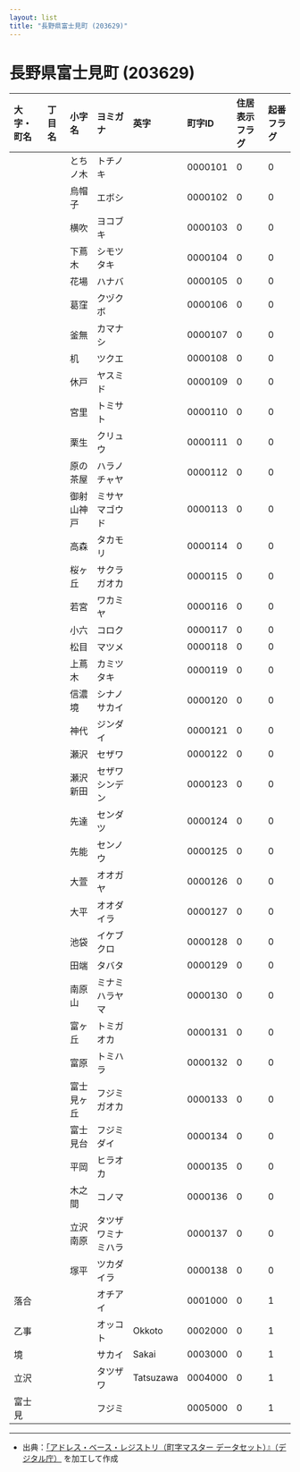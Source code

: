 ```yaml
---
layout: list
title: "長野県富士見町 (203629)"
---
```


# 長野県富士見町 (203629)

| 大字・町名 | 丁目名 | 小字名 | ヨミガナ | 英字 | 町字ID | 住居表示フラグ | 起番フラグ |
|:---|:---|:---|:---|:---|:---|:---|:---|
|  |  | とちノ木 | トチノキ |  | 0000101 | 0 | 0 |
|  |  | 烏帽子 | エボシ |  | 0000102 | 0 | 0 |
|  |  | 横吹 | ヨコブキ |  | 0000103 | 0 | 0 |
|  |  | 下蔦木 | シモツタキ |  | 0000104 | 0 | 0 |
|  |  | 花場 | ハナバ |  | 0000105 | 0 | 0 |
|  |  | 葛窪 | クヅクボ |  | 0000106 | 0 | 0 |
|  |  | 釜無 | カマナシ |  | 0000107 | 0 | 0 |
|  |  | 机 | ツクエ |  | 0000108 | 0 | 0 |
|  |  | 休戸 | ヤスミド |  | 0000109 | 0 | 0 |
|  |  | 宮里 | トミサト |  | 0000110 | 0 | 0 |
|  |  | 栗生 | クリュウ |  | 0000111 | 0 | 0 |
|  |  | 原の茶屋 | ハラノチャヤ |  | 0000112 | 0 | 0 |
|  |  | 御射山神戸 | ミサヤマゴウド |  | 0000113 | 0 | 0 |
|  |  | 高森 | タカモリ |  | 0000114 | 0 | 0 |
|  |  | 桜ヶ丘 | サクラガオカ |  | 0000115 | 0 | 0 |
|  |  | 若宮 | ワカミヤ |  | 0000116 | 0 | 0 |
|  |  | 小六 | コロク |  | 0000117 | 0 | 0 |
|  |  | 松目 | マツメ |  | 0000118 | 0 | 0 |
|  |  | 上蔦木 | カミツタキ |  | 0000119 | 0 | 0 |
|  |  | 信濃境 | シナノサカイ |  | 0000120 | 0 | 0 |
|  |  | 神代 | ジンダイ |  | 0000121 | 0 | 0 |
|  |  | 瀬沢 | セザワ |  | 0000122 | 0 | 0 |
|  |  | 瀬沢新田 | セザワシンデン |  | 0000123 | 0 | 0 |
|  |  | 先達 | センダツ |  | 0000124 | 0 | 0 |
|  |  | 先能 | センノウ |  | 0000125 | 0 | 0 |
|  |  | 大萱 | オオガヤ |  | 0000126 | 0 | 0 |
|  |  | 大平 | オオダイラ |  | 0000127 | 0 | 0 |
|  |  | 池袋 | イケブクロ |  | 0000128 | 0 | 0 |
|  |  | 田端 | タバタ |  | 0000129 | 0 | 0 |
|  |  | 南原山 | ミナミハラヤマ |  | 0000130 | 0 | 0 |
|  |  | 富ヶ丘 | トミガオカ |  | 0000131 | 0 | 0 |
|  |  | 富原 | トミハラ |  | 0000132 | 0 | 0 |
|  |  | 富士見ヶ丘 | フジミガオカ |  | 0000133 | 0 | 0 |
|  |  | 富士見台 | フジミダイ |  | 0000134 | 0 | 0 |
|  |  | 平岡 | ヒラオカ |  | 0000135 | 0 | 0 |
|  |  | 木之間 | コノマ |  | 0000136 | 0 | 0 |
|  |  | 立沢南原 | タツザワミナミハラ |  | 0000137 | 0 | 0 |
|  |  | 塚平 | ツカダイラ |  | 0000138 | 0 | 0 |
| 落合 |  |  | オチアイ |  | 0001000 | 0 | 1 |
| 乙事 |  |  | オッコト | Okkoto | 0002000 | 0 | 1 |
| 境 |  |  | サカイ | Sakai | 0003000 | 0 | 1 |
| 立沢 |  |  | タツザワ | Tatsuzawa | 0004000 | 0 | 1 |
| 富士見 |  |  | フジミ |  | 0005000 | 0 | 1 |

---

- 出典：[「アドレス・ベース・レジストリ（町字マスター データセット）』（デジタル庁）](https://www.digital.go.jp/policies/base_registry_address/) を加工して作成